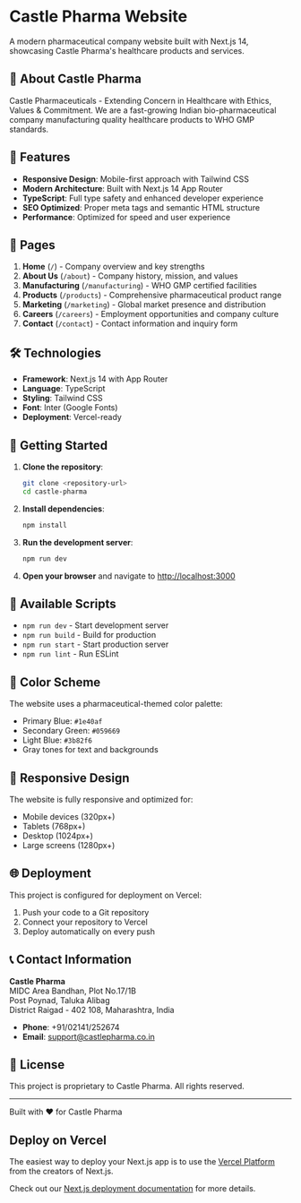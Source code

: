 # Castle Pharma Website

A modern pharmaceutical company website built with Next.js 14, showcasing Castle Pharma's healthcare products and services.

## 🏥 About Castle Pharma

Castle Pharmaceuticals - Extending Concern in Healthcare with Ethics, Values & Commitment. We are a fast-growing Indian bio-pharmaceutical company manufacturing quality healthcare products to WHO GMP standards.

## 🚀 Features

- **Responsive Design**: Mobile-first approach with Tailwind CSS
- **Modern Architecture**: Built with Next.js 14 App Router
- **TypeScript**: Full type safety and enhanced developer experience
- **SEO Optimized**: Proper meta tags and semantic HTML structure
- **Performance**: Optimized for speed and user experience

## 📄 Pages

1. **Home** (`/`) - Company overview and key strengths
2. **About Us** (`/about`) - Company history, mission, and values
3. **Manufacturing** (`/manufacturing`) - WHO GMP certified facilities
4. **Products** (`/products`) - Comprehensive pharmaceutical product range
5. **Marketing** (`/marketing`) - Global market presence and distribution
6. **Careers** (`/careers`) - Employment opportunities and company culture
7. **Contact** (`/contact`) - Contact information and inquiry form

## 🛠 Technologies

- **Framework**: Next.js 14 with App Router
- **Language**: TypeScript
- **Styling**: Tailwind CSS
- **Font**: Inter (Google Fonts)
- **Deployment**: Vercel-ready

## 🚀 Getting Started

1. **Clone the repository**:
   ```bash
   git clone <repository-url>
   cd castle-pharma
   ```

2. **Install dependencies**:
   ```bash
   npm install
   ```

3. **Run the development server**:
   ```bash
   npm run dev
   ```

4. **Open your browser** and navigate to [http://localhost:3000](http://localhost:3000)

## 📝 Available Scripts

- `npm run dev` - Start development server
- `npm run build` - Build for production
- `npm run start` - Start production server
- `npm run lint` - Run ESLint

## 🎨 Color Scheme

The website uses a pharmaceutical-themed color palette:
- Primary Blue: `#1e40af`
- Secondary Green: `#059669`
- Light Blue: `#3b82f6`
- Gray tones for text and backgrounds

## 📱 Responsive Design

The website is fully responsive and optimized for:
- Mobile devices (320px+)
- Tablets (768px+)
- Desktop (1024px+)
- Large screens (1280px+)

## 🌐 Deployment

This project is configured for deployment on Vercel:

1. Push your code to a Git repository
2. Connect your repository to Vercel
3. Deploy automatically on every push

## 📞 Contact Information

**Castle Pharma**  
MIDC Area Bandhan, Plot No.17/1B  
Post Poynad, Taluka Alibag  
District Raigad - 402 108, Maharashtra, India

- **Phone**: +91/02141/252674
- **Email**: support@castlepharma.co.in

## 📄 License

This project is proprietary to Castle Pharma. All rights reserved.

---

Built with ❤️ for Castle Pharma

## Deploy on Vercel

The easiest way to deploy your Next.js app is to use the [Vercel Platform](https://vercel.com/new?utm_medium=default-template&filter=next.js&utm_source=create-next-app&utm_campaign=create-next-app-readme) from the creators of Next.js.

Check out our [Next.js deployment documentation](https://nextjs.org/docs/app/building-your-application/deploying) for more details.
